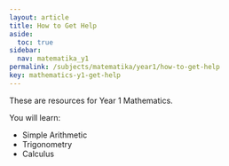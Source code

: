 ```yaml
---
layout: article
title: How to Get Help
aside:
  toc: true
sidebar:
  nav: matematika_y1
permalink: /subjects/matematika/year1/how-to-get-help
key: mathematics-y1-get-help
---
```


These are resources for Year 1 Mathematics.

You will learn:
* Simple Arithmetic
* Trigonometry
* Calculus
